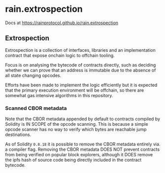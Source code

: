 # rain.extrospection

Docs at https://rainprotocol.github.io/rain.extrospection

## Extrospection

Extrospection is a collection of interfaces, libraries and an implementation
contract that expose onchain logic to offchain tooling.

Focus is on analysing the bytecode of contracts directly, such as deciding
whether we can prove that an address is immutable due to the absence of all state
changing opcodes.

Efforts have been made to implement the logic efficiently but it is expected that
the primary execution environment will be offchain, so there are somewhat gas
intensive algorithms in this repository.

### Scanned CBOR metadata

Note that the CBOR metadata appended by default to contracts compiled by Solidity
is IN SCOPE of the opcode scanning. This is because a simple opcode scanner has
no way to verify which bytes are reachable jump destinations.

As of Solidity `0.8.18` it is possible to remove the CBOR metadata entirely via.
a compiler flag. Removing the CBOR metadata DOES NOT prevent contracts from being
verified on popular block explorers, although it DOES remove the ipfs hash of
source code being directly included in the contract bytecode.